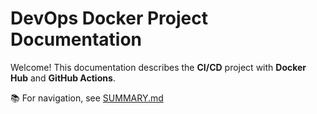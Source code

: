 # DevOps Docker Project Documentation

Welcome! This documentation describes the **CI/CD** project with **Docker Hub** and **GitHub Actions**.

📚 For navigation, see [SUMMARY.md](SUMMARY.md)
